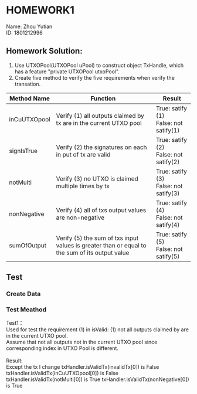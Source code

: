 # HOMEWORK1
Name: Zhou Yutian<br>
ID: 1801212996

## Homework Solution:<br>
1.  Use UTXOPool(UTXOPool uPool) to construct object TxHandle, which has a feature "private UTXOPool utxoPool".<br>
2.  Create five method to verify the five requirements when verify the transation.<br>

 Method Name | Function  | Result
 ---- | ----- | ------  
 inCuUTXOpool  | Verify (1) all outputs claimed by tx are in the current UTXO pool| True: satify (1)<br>False: not satify(1) 
 signIsTrue  | Verify (2) the signatures on each in put of tx are valid| True: satify (2)<br>False: not satify(2) 
 notMulti  | Verify (3) no UTXO is claimed multiple times by tx| True: satify (3)<br>False: not satify(3) 
 nonNegative  | Verify (4) all of txs output values are non-negative| True: satify (4)<br>False: not satify(4) 
 sumOfOutput  | Verify (5) the sum of txs input values is greater than or equal to the sum of its output value| True: satify (5)<br>False: not satify(5) 
 


## Test



### Create Data<br>
### Test Meathod<br>
Test1：<br>
Used for test the requirement (1) in isValid: (1) not all outputs claimed by are in the current UTXO pool.<br>
Assume that not all outputs not in the current UTXO pool since corresponding index in UTXO Pool is different.<br><br>
Result: <br>
Except the tx I change
txHandler.isValidTx(invalidTx[0]) is False
txHandler.isValidTx(inCuUTXOpool[0]) is False
txHandler.isValidTx(notMulti[0]) is True
txHandler.isValidTx(nonNegative[0]) is True






